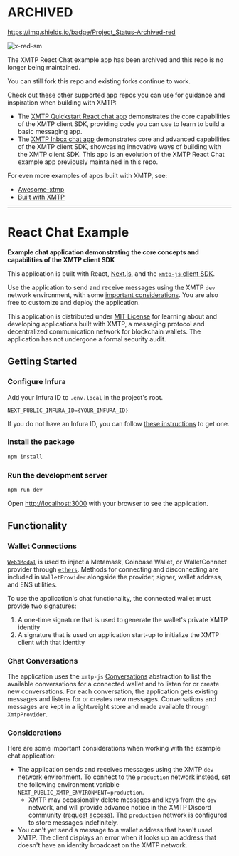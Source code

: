 # ARCHIVED

https://img.shields.io/badge/Project_Status-Archived-red

![x-red-sm](https://user-images.githubusercontent.com/510695/163488403-1fb37e86-c673-4b48-954e-8460ae4d4b05.png)

The XMTP React Chat example app has been archived and this repo is no longer being maintained.

You can still fork this repo and existing forks continue to work.

Check out these other supported app repos you can use for guidance and inspiration when building with XMTP:

- The [XMTP Quickstart React chat app](https://github.com/xmtp/xmtp-quickstart-react) demonstrates the core capabilities of the XMTP client SDK, providing code you can use to learn to build a basic messaging app.
- The [XMTP Inbox chat app](https://github.com/xmtp-labs/xmtp-inbox-web) demonstrates core and advanced capabilities of the XMTP client SDK, showcasing innovative ways of building with the XMTP client SDK. This app is an evolution of the XMTP React Chat example app previously maintained in this repo.

For even more examples of apps built with XMTP, see:

- [Awesome-xtmp](https://github.com/xmtp/awesome-xmtp)
- [Built with XMTP](https://xmtp.org/built-with-xmtp)

---

# React Chat Example

**Example chat application demonstrating the core concepts and capabilities of the XMTP client SDK**

This application is built with React, [Next.js](https://nextjs.org/), and the [`xmtp-js` client SDK](https://github.com/xmtp/xmtp-js).

Use the application to send and receive messages using the XMTP `dev` network environment, with some [important considerations](#considerations). You are also free to customize and deploy the application.

This application is distributed under [MIT License](./LICENSE) for learning about and developing applications built with XMTP, a messaging protocol and decentralized communication network for blockchain wallets. The application has not undergone a formal security audit.

## Getting Started

### Configure Infura

Add your Infura ID to `.env.local` in the project's root.

```
NEXT_PUBLIC_INFURA_ID={YOUR_INFURA_ID}
```

If you do not have an Infura ID, you can follow [these instructions](https://blog.infura.io/getting-started-with-infura-28e41844cc89/) to get one.

### Install the package

```bash
npm install
```

### Run the development server

```bash
npm run dev
```

Open [http://localhost:3000](http://localhost:3000) with your browser to see the application.

## Functionality

### Wallet Connections

[`Web3Modal`](https://github.com/Web3Modal/web3modal) is used to inject a Metamask, Coinbase Wallet, or WalletConnect provider through [`ethers`](https://docs.ethers.io/v5/). Methods for connecting and disconnecting are included in `WalletProvider` alongside the provider, signer, wallet address, and ENS utilities.

To use the application's chat functionality, the connected wallet must provide two signatures:

1. A one-time signature that is used to generate the wallet's private XMTP identity
2. A signature that is used on application start-up to initialize the XMTP client with that identity

### Chat Conversations

The application uses the `xmtp-js` [Conversations](https://github.com/xmtp/xmtp-js#conversations) abstraction to list the available conversations for a connected wallet and to listen for or create new conversations. For each conversation, the application gets existing messages and listens for or creates new messages. Conversations and messages are kept in a lightweight store and made available through `XmtpProvider`.

### Considerations

Here are some important considerations when working with the example chat application:

- The application sends and receives messages using the XMTP `dev` network environment. To connect to the `production` network instead, set the following environment variable `NEXT_PUBLIC_XMTP_ENVIRONMENT=production`.
  - XMTP may occasionally delete messages and keys from the `dev` network, and will provide advance notice in the XMTP Discord community ([request access](https://xmtp.typeform.com/to/yojTJarb?utm_source=docs_home)). The `production` network is configured to store messages indefinitely.
- You can't yet send a message to a wallet address that hasn't used XMTP. The client displays an error when it looks up an address that doesn't have an identity broadcast on the XMTP network.

